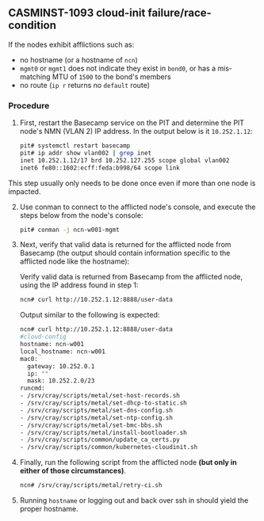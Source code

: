 ## CASMINST-1093 cloud-init failure/race-condition
If the nodes exhibit afflictions such as:
- no hostname (or a hostname of `ncn`)
- `mgmt0` or `mgmt1` does not indicate they exist in `bond0`, or has a mis-matching MTU of `1500` to the bond's members
- no route (`ip r` returns no `default` route)

### Procedure
1. First, restart the Basecamp service on the PIT and determine the PIT node's NMN (VLAN 2) IP address. In the output below is it `10.252.1.12`:
    ```bash
    pit# systemctl restart basecamp
    pit# ip addr show vlan002 | grep inet
    inet 10.252.1.12/17 brd 10.252.127.255 scope global vlan002
    inet6 fe80::1602:ecff:feda:b998/64 scope link
    ```

  This step usually only needs to be done once even if more than one node is impacted.
    
2. Use conman to connect to the afflicted node's console, and execute the steps below from the node's console:
    ```bash
    pit# conman -j ncn-w001-mgmt
    ```

3. Next, verify that valid data is returned for the afflicted node from Basecamp (the output should contain information 
  specific to the afflicted node like the hostname):

    Verify valid data is returned from Basecamp from the afflicted node, using the IP address found in step 1:
    ```bash
    ncn# curl http://10.252.1.12:8888/user-data
    ```

    Output similar to the following is expected:
    ```bash
    ncn# curl http://10.252.1.12:8888/user-data
    #cloud-config
    hostname: ncn-w001
    local_hostname: ncn-w001
    mac0:
      gateway: 10.252.0.1
      ip: ""
      mask: 10.252.2.0/23
    runcmd:
    - /srv/cray/scripts/metal/set-host-records.sh
    - /srv/cray/scripts/metal/set-dhcp-to-static.sh
    - /srv/cray/scripts/metal/set-dns-config.sh
    - /srv/cray/scripts/metal/set-ntp-config.sh
    - /srv/cray/scripts/metal/set-bmc-bbs.sh
    - /srv/cray/scripts/metal/install-bootloader.sh
    - /srv/cray/scripts/common/update_ca_certs.py
    - /srv/cray/scripts/common/kubernetes-cloudinit.sh
    ```

    
4. Finally, run the following script from the afflicted node **(but only in either of those circumstances)**.
    ```bash
    ncn# /srv/cray/scripts/metal/retry-ci.sh
    ```

5. Running `hostname` or logging out and back over ssh in should yield the proper hostname.